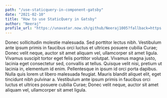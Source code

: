 ```yaml
---
path: "/use-staticquery-in-component-gatsby"
date: "2021-02-10"
title: "How to use StaticQuery in Gatsby"
author: "Neeraj"
profile_url: "https://unavatar.now.sh/github/Neeraj1005?fallback=https://s3.amazonaws.com/laracasts/images/forum/avatars/default-avatar-29.png"
---
```


Donec sollicitudin molestie malesuada. Sed porttitor lectus nibh. Vestibulum ante ipsum primis in faucibus orci luctus et ultrices posuere cubilia Curae; Donec velit neque, auctor sit amet aliquam vel, ullamcorper sit amet ligula. Vivamus suscipit tortor eget felis porttitor volutpat. Vivamus magna justo, lacinia eget consectetur sed, convallis at tellus. Quisque velit nisi, pretium ut lacinia in, elementum id enim. Pellentesque in ipsum id orci porta dapibus. Nulla quis lorem ut libero malesuada feugiat. Mauris blandit aliquet elit, eget tincidunt nibh pulvinar a. Vestibulum ante ipsum primis in faucibus orci luctus et ultrices posuere cubilia Curae; Donec velit neque, auctor sit amet aliquam vel, ullamcorper sit amet ligula.